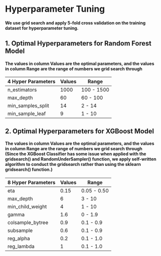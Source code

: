 # Hyperparameter Tuning
#### We use grid search and apply 5-fold cross validation on the training dataset for hyperparameter tuning. 

## 1. Optimal Hyperparameters for Random Forest Model
#### The values in column Values are the optimal parameters, and the values in column Range are the range of numbers we grid search through
| 4 Hyper Parameters  | Values             | Range              |
|---------------------|--------------------|--------------------|
| n_estimators        | 1000               | 100 - 1500         |
| max_depth           | 60                 | 60 - 100           |
| min_samples_split   | 14                 | 2 - 14             |
| min_sample_leaf     | 9                  | 1 - 10             |


## 2. Optimal Hyperparameters for XGBoost Model
#### The values in column Values are the optimal parameters, and the values in column Range are the range of numbers we grid search through <br> (Since the XGBoost Classifier has some issue when applied with the gridsearch() and RandomUnderSampler() function, we apply self-written algorithm to conduct the gridsearch rather than using the sklearn gridsearch() function.)

| 8 Hyper Parameters  | Values             | Range              |
|---------------------|--------------------|--------------------|
| eta                 | 0.15               | 0.05 - 0.50        |
| max_depth           | 6                  | 3 - 10             |
| min_child_weight    | 4                  | 1 - 10             |
| gamma               | 1.6                | 0 - 1.9            |
| colsample_bytree    | 0.9                | 0.1 - 0.9          |
| subsample           | 0.6                | 0.1 - 0.9          |
| reg_alpha           | 0.2                | 0.1 - 1.0          |
| reg_lambda          | 1                  | 0.1 - 1.0          |
